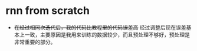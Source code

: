 # rnn from scratch

- ~~在经过相同次迭代后，我的代码比教程里的代码误差高~~ 经过调整后现在误差基本上一致，主要原因是我用来训练的数据较少，而且预处理不够好，预处理是非常重要的部分。


